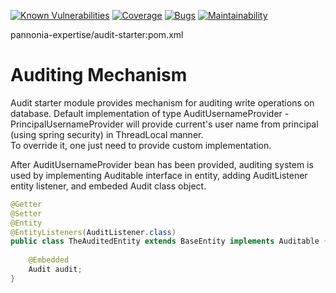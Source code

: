 [![Known Vulnerabilities](https://snyk.io/test/github/pannonia-expertise/audit-starter/badge.svg)](https://snyk.io/test/github/pannonia-expertise/audit-starter)  [![Coverage](https://sonarcloud.io/api/project_badges/measure?project=com.pannoniaexpertise%3Aaudit-starter&metric=coverage)](https://sonarcloud.io/dashboard?id=com.pannoniaexpertise%3Aaudit-starter) [![Bugs](https://sonarcloud.io/api/project_badges/measure?project=com.pannoniaexpertise%3Aaudit-starter&metric=bugs)](https://sonarcloud.io/dashboard?id=com.pannoniaexpertise%3Aaudit-starter) [![Maintainability](https://api.codeclimate.com/v1/badges/9c8903dda63db997c66c/maintainability)](https://codeclimate.com/github/pannonia-expertise/audit-starter/maintainability)



pannonia-expertise/audit-starter:pom.xml

# Auditing Mechanism

Audit starter module provides mechanism for auditing write operations on database. 
Default implementation of type AuditUsernameProvider - PrincipalUsernameProvider will provide current's user name from principal (using spring security) in ThreadLocal manner.  
To override it, one just need to provide custom implementation. 

After AuditUsernameProvider bean has been provided, auditing system is used by implementing Auditable interface in entity, adding AuditListener entity listener, and embeded Audit class object.
```java
@Getter  
@Setter  
@Entity  
@EntityListeners(AuditListener.class)  
public class TheAuditedEntity extends BaseEntity implements Auditable {  
	  
    @Embedded
    Audit audit;
}
```
